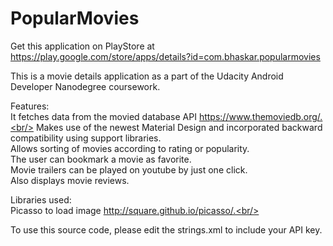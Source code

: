 # PopularMovies
Get this application on PlayStore at https://play.google.com/store/apps/details?id=com.bhaskar.popularmovies


This is a movie details application as a part of the Udacity Android Developer Nanodegree coursework. <br/>

Features:<br/>
It fetches data from the movied database API https://www.themoviedb.org/.<br/>
Makes use of the newest Material Design and incorporated backward compatibility using support libraries.<br/>
Allows sorting of movies according to rating or popularity. <br/>
The user can bookmark a movie as favorite.<br/>
Movie trailers can be played on youtube by just one click.<br/>
Also displays movie reviews.


Libraries used:<br/>
Picasso to load image http://square.github.io/picasso/.<br/>


To use this source code, please edit the strings.xml to include your API key.




